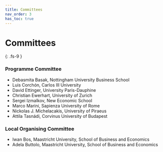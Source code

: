 ```yaml
---
title: Committees
nav_order: 3
has_toc: true
---
```


# Committees
{: .fs-9 }

### Programme Committee

- Debasmita Basak, Nottingham University Business School
- Luis Corchón, Carlos III University
- David Ettinger, University Paris-Dauphine
- Christian Ewerhart, University of Zurich
- Sergei Izmalkov, New Economic School
- Marco Marini, Sapienza University of Rome
- Nickolas J. Michelacakis, University of Piraeus
- Attila Tasnádi, Corvinus University of Budapest

### Local Organising Committee

- Iwan Bos, Maastricht University, School of Business and Economics
- Adela Buttolo, Maastricht University, School of Business and Economics
